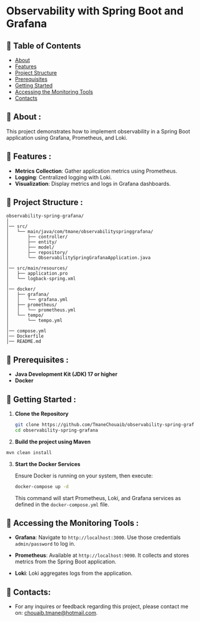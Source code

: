 
# Observability with Spring Boot and Grafana

## 🔎 Table of Contents

- [About](#about)
- [Features](#features)
- [Project Structure](#project-structure)
- [Prerequisites](#prerequisites)
- [Getting Started](#getting-started)
- [Accessing the Monitoring Tools](#accessing-the-monitoring-tools)
- [Contacts](#contacts)

## <a name="about"></a> 📎 About :

This project demonstrates how to implement observability in a Spring Boot application using Grafana, Prometheus, and Loki.

## <a name="features"></a> 📎 Features :

- **Metrics Collection**: Gather application metrics using Prometheus.
- **Logging**: Centralized logging with Loki.
- **Visualization**: Display metrics and logs in Grafana dashboards.

## <a name="project-structure"></a> 📎 Project Structure :

```
observability-spring-grafana/
│
│── src/
│   └── main/java/com/tmane/observabilityspringgrafana/
│       ├── controller/
│       ├── entity/
│       ├── model/
│       ├── repository/
│       └── ObservabilitySpringGrafanaApplication.java
│
│── src/main/resources/
│   ├── application.pro
│   └── logback-spring.xml
│
│── docker/
│   ├── grafana/
│   │   └── grafana.yml
│   ├── prometheus/
│   │   └── prometheus.yml
│   └── tempo/
│       └── tempo.yml
│
│── compose.yml
│── Dockerfile
│── README.md
```

## <a name="prerequisites"></a> 📎 Prerequisites :

- **Java Development Kit (JDK) 17 or higher**
- **Docker**

## <a name="getting-started"></a> 📎 Getting Started :

1. **Clone the Repository**

   ```bash
   git clone https://github.com/TmaneChouaib/observability-spring-grafana.git
   cd observability-spring-grafana
   ```
   
2. **Build the project using Maven**
    
```bash
mvn clean install
```

3. **Start the Docker Services**

   Ensure Docker is running on your system, then execute:

   ```bash
   docker-compose up -d
   ```

   This command will start Prometheus, Loki, and Grafana services as defined in the `docker-compose.yml` file.


## <a name="accessing-the-monitoring-tools"></a> 📎 Accessing the Monitoring Tools :

- **Grafana**: Navigate to `http://localhost:3000`. Use those credentials `admin/password` to log in.

- **Prometheus**: Available at `http://localhost:9090`. It collects and stores metrics from the Spring Boot application.

- **Loki**: Loki aggregates logs from the application.


## <a name="contacts"></a> 📎 Contacts:

- For any inquires or feedback regarding this project, please contact me on: chouaib.tmane@hotmail.com.
